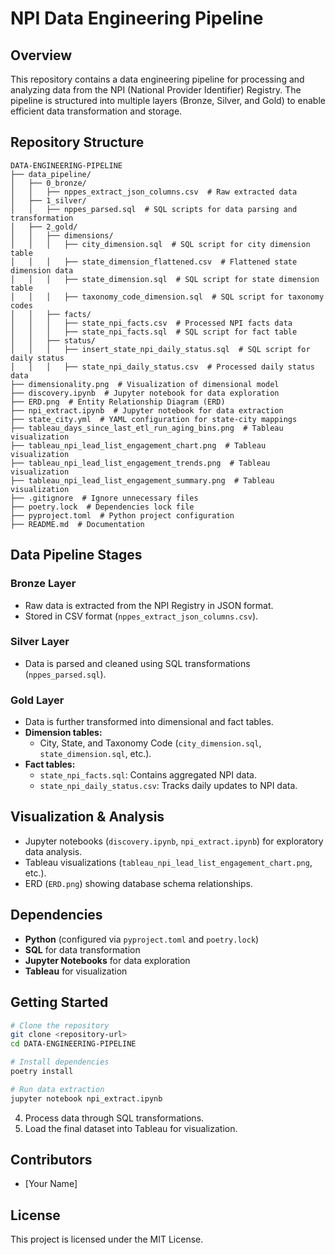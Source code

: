 # NPI Data Engineering Pipeline

## Overview
This repository contains a data engineering pipeline for processing and analyzing data from the NPI (National Provider Identifier) Registry. The pipeline is structured into multiple layers (Bronze, Silver, and Gold) to enable efficient data transformation and storage.

## Repository Structure

```plaintext
DATA-ENGINEERING-PIPELINE
├── data_pipeline/
│   ├── 0_bronze/
│   │   ├── nppes_extract_json_columns.csv  # Raw extracted data
│   ├── 1_silver/
│   │   ├── nppes_parsed.sql  # SQL scripts for data parsing and transformation
│   ├── 2_gold/
│   │   ├── dimensions/
│   │   │   ├── city_dimension.sql  # SQL script for city dimension table
│   │   │   ├── state_dimension_flattened.csv  # Flattened state dimension data
│   │   │   ├── state_dimension.sql  # SQL script for state dimension table
│   │   │   ├── taxonomy_code_dimension.sql  # SQL script for taxonomy codes
│   │   ├── facts/
│   │   │   ├── state_npi_facts.csv  # Processed NPI facts data
│   │   │   ├── state_npi_facts.sql  # SQL script for fact table
│   │   ├── status/
│   │   │   ├── insert_state_npi_daily_status.sql  # SQL script for daily status
│   │   │   ├── state_npi_daily_status.csv  # Processed daily status data
├── dimensionality.png  # Visualization of dimensional model
├── discovery.ipynb  # Jupyter notebook for data exploration
├── ERD.png  # Entity Relationship Diagram (ERD)
├── npi_extract.ipynb  # Jupyter notebook for data extraction
├── state_city.yml  # YAML configuration for state-city mappings
├── tableau_days_since_last_etl_run_aging_bins.png  # Tableau visualization
├── tableau_npi_lead_list_engagement_chart.png  # Tableau visualization
├── tableau_npi_lead_list_engagement_trends.png  # Tableau visualization
├── tableau_npi_lead_list_engagement_summary.png  # Tableau visualization
├── .gitignore  # Ignore unnecessary files
├── poetry.lock  # Dependencies lock file
├── pyproject.toml  # Python project configuration
├── README.md  # Documentation
```

## Data Pipeline Stages

### Bronze Layer
- Raw data is extracted from the NPI Registry in JSON format.
- Stored in CSV format (`nppes_extract_json_columns.csv`).

### Silver Layer
- Data is parsed and cleaned using SQL transformations (`nppes_parsed.sql`).

### Gold Layer
- Data is further transformed into dimensional and fact tables.
- **Dimension tables:**
  - City, State, and Taxonomy Code (`city_dimension.sql`, `state_dimension.sql`, etc.).
- **Fact tables:**
  - `state_npi_facts.sql`: Contains aggregated NPI data.
  - `state_npi_daily_status.csv`: Tracks daily updates to NPI data.

## Visualization & Analysis
- Jupyter notebooks (`discovery.ipynb`, `npi_extract.ipynb`) for exploratory data analysis.
- Tableau visualizations (`tableau_npi_lead_list_engagement_chart.png`, etc.).
- ERD (`ERD.png`) showing database schema relationships.

## Dependencies
- **Python** (configured via `pyproject.toml` and `poetry.lock`)
- **SQL** for data transformation
- **Jupyter Notebooks** for data exploration
- **Tableau** for visualization

## Getting Started

```sh
# Clone the repository
git clone <repository-url>
cd DATA-ENGINEERING-PIPELINE

# Install dependencies
poetry install

# Run data extraction
jupyter notebook npi_extract.ipynb
```

4. Process data through SQL transformations.
5. Load the final dataset into Tableau for visualization.

## Contributors
- [Your Name]

## License
This project is licensed under the MIT License.

